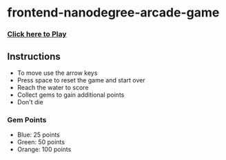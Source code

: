 # frontend-nanodegree-arcade-game

### [Click here to Play](http://nerdstep.github.io/udacity-frontend-nanodegree-p3-arcade-game/)

## Instructions

- To move use the arrow keys
- Press space to reset the game and start over
- Reach the water to score
- Collect gems to gain additional points
- Don't die

### Gem Points

- Blue: 25 points
- Green: 50 points
- Orange: 100 points
